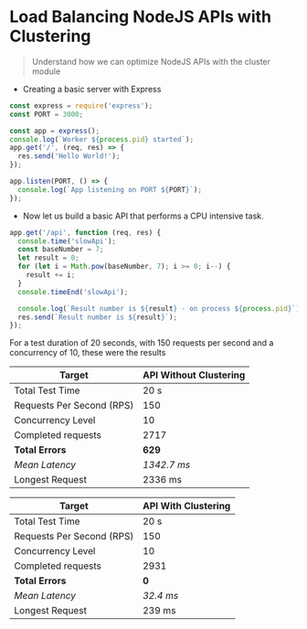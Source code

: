 # Load Balancing NodeJS APIs with Clustering

> Understand how we can optimize NodeJS APIs with the cluster module

- Creating a basic server with Express

```javascript
const express = require('express');
const PORT = 3000;

const app = express();
console.log(`Worker ${process.pid} started`);
app.get('/', (req, res) => {
  res.send('Hello World!');
});

app.listen(PORT, () => {
  console.log(`App listening on PORT ${PORT}`);
});
```

- Now let us build a basic API that performs a CPU intensive task.

```javascript
app.get('/api', function (req, res) {
  console.time('slowApi');
  const baseNumber = 7;
  let result = 0;
  for (let i = Math.pow(baseNumber, 7); i >= 0; i--) {
    result += i;
  }
  console.timeEnd('slowApi');

  console.log(`Result number is ${result} - on process ${process.pid}`);
  res.send(`Result number is ${result}`);
});
```

For a test duration of 20 seconds, with 150 requests per second and a concurrency of 10, these were the results

| Target                    | API Without Clustering |
| ------------------------- | ---------------------- |
| Total Test Time           | 20 s                   |
| Requests Per Second (RPS) | 150                    |
| Concurrency Level         | 10                     |
| Completed requests        | 2717                   |
| **Total Errors**          | **629**                |
| _Mean Latency_            | _1342.7 ms_            |
| Longest Request           | 2336 ms                |

| Target                    | API With Clustering |
| ------------------------- | ------------------- |
| Total Test Time           | 20 s                |
| Requests Per Second (RPS) | 150                 |
| Concurrency Level         | 10                  |
| Completed requests        | 2931                |
| **Total Errors**          | **0**               |
| _Mean Latency_            | _32.4 ms_           |
| Longest Request           | 239 ms              |
